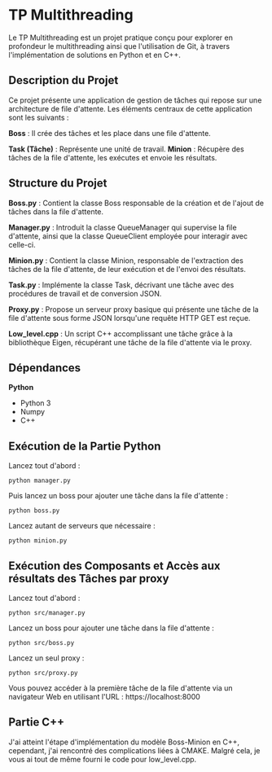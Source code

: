 # TP Multithreading
Le TP Multithreading est un projet pratique conçu pour explorer en profondeur le multithreading ainsi que l'utilisation de Git, à travers l'implémentation de solutions en Python et en C++.

## Description du Projet
Ce projet présente une application de gestion de tâches qui repose sur une architecture de file d'attente. Les éléments centraux de cette application sont les suivants :

**Boss** : Il crée des tâches et les place dans une file d'attente.

**Task (Tâche)** : Représente une unité de travail.
**Minion** : Récupère des tâches de la file d'attente, les exécutes et envoie les résultats.

## Structure du Projet
**Boss.py** : Contient la classe Boss responsable de la création et de l'ajout de tâches dans la file d'attente.

**Manager.py** : Introduit la classe QueueManager qui supervise la file d'attente, ainsi que la classe QueueClient employée pour interagir avec celle-ci.

**Minion.py** : Contient la classe Minion, responsable de l'extraction des tâches de la file d'attente, de leur exécution et de l'envoi des résultats.

**Task.py** : Implémente la classe Task, décrivant une tâche avec des procédures de travail et de conversion JSON.

**Proxy.py** : Propose un serveur proxy basique qui présente une tâche de la file d'attente sous forme JSON lorsqu'une requête HTTP GET est reçue.

**Low_level.cpp** : Un script C++ accomplissant une tâche grâce à la bibliothèque Eigen, récupérant une tâche de la file d'attente via le proxy.

## Dépendances
**Python**
- Python 3
- Numpy
- C++

## Exécution de la Partie Python
Lancez tout d'abord :

``` python manager.py  ```

Puis lancez un boss pour ajouter une tâche dans la file d'attente :

``` python boss.py ```

Lancez autant de serveurs que nécessaire :

``` python minion.py ```

## Exécution des Composants et Accès aux résultats des Tâches par proxy
Lancez tout d'abord :

``` python src/manager.py ```

Lancez un boss pour ajouter une tâche dans la file d'attente :

``` python src/boss.py ```

Lancez un seul proxy :

``` python src/proxy.py ```

Vous pouvez accéder à la première tâche de la file d'attente via un navigateur Web en utilisant l'URL : https://localhost:8000

## Partie C++

J'ai atteint l'étape d'implémentation du modèle Boss-Minion en C++, cependant, j'ai rencontré des complications liées à CMAKE. Malgré cela, je vous ai tout de même fourni le code pour low_level.cpp.
